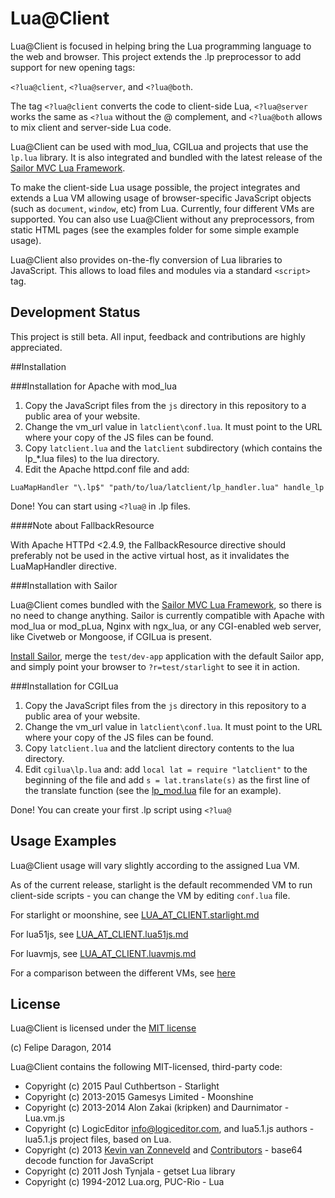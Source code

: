 # Lua@Client #

Lua@Client is focused in helping bring the Lua programming language to the web and browser. This project extends the .lp preprocessor to add support for new opening tags:

`<?lua@client`, `<?lua@server`, and `<?lua@both`.

The tag `<?lua@client` converts the code to client-side Lua, `<?lua@server` works the same as `<?lua` without the @ complement, and `<?lua@both` allows to mix client and server-side Lua code.

Lua@Client can be used with mod_lua, CGILua and projects that use the `lp.lua` library. It is also integrated and bundled with the latest release of the [Sailor MVC Lua Framework](https://github.com/Etiene/sailor).

To make the client-side Lua usage possible, the project integrates and extends a Lua VM allowing usage of browser-specific JavaScript objects (such as `document`, `window`, etc) from Lua. Currently, four different VMs are supported. You can also use Lua@Client without any preprocessors, from static HTML pages (see the examples folder for some simple example usage).

Lua@Client also provides on-the-fly conversion of Lua libraries to JavaScript. This allows to load files and modules via a standard `<script>` tag.

## Development Status #

This project is still beta. All input, feedback and contributions are highly appreciated.

##Installation

###Installation for Apache with mod_lua

1. Copy the JavaScript files from the `js` directory in this repository to a public area of your website.
2. Change the vm_url value in `latclient\conf.lua`. It must point to the URL where your copy of the JS files can be found.
3. Copy `latclient.lua` and the `latclient` subdirectory (which contains the lp_*.lua files) to the lua directory.
4. Edit the Apache httpd.conf file and add:

```
LuaMapHandler "\.lp$" "path/to/lua/latclient/lp_handler.lua" handle_lp
```

Done! You can start using `<?lua@` in .lp files.

####Note about FallbackResource

With Apache HTTPd <2.4.9, the FallbackResource directive should preferably not be used in the active virtual host, as it invalidates the LuaMapHandler directive.

###Installation with Sailor

Lua@Client comes bundled with the [Sailor MVC Lua Framework](https://github.com/Etiene/sailor), so there is no need to change anything. Sailor is currently compatible with Apache with mod_lua or mod_pLua, Nginx with ngx_lua, or any CGI-enabled web server, like Civetweb or Mongoose, if CGILua is present.

[Install Sailor](https://github.com/Etiene/sailor#installation), merge the `test/dev-app` application with the default Sailor app, and simply point your browser to `?r=test/starlight` to see it in action.

###Installation for CGILua

1. Copy the JavaScript files from the `js` directory in this repository to a public area of your website.
2. Change the vm_url value in `latclient\conf.lua`. It must point to the URL where your copy of the JS files can be found.
3. Copy `latclient.lua` and the latclient directory contents to the lua directory.
4. Edit `cgilua\lp.lua` and: add `local lat = require "latclient"` to the beginning of the file and add `s = lat.translate(s)` as the first line of the translate function (see the [lp_mod.lua](https://github.com/felipedaragon/lua_at_client/blob/master/lua/latclient/lp_mod.lua) file for an example).

Done! You can create your first .lp script using `<?lua@`

## Usage Examples #

Lua@Client usage will vary slightly according to the assigned Lua VM.

As of the current release, starlight is the default recommended VM to run client-side scripts - you can change the VM by editing `conf.lua` file.

For starlight or moonshine, see [LUA_AT_CLIENT.starlight.md](https://github.com/felipedaragon/lua_at_client/blob/master/docs/LUA_AT_CLIENT.starlight.md)

For lua51js, see [LUA_AT_CLIENT.lua51js.md](https://github.com/felipedaragon/lua_at_client/blob/master/docs/LUA_AT_CLIENT.lua51js.md)

For luavmjs, see [LUA_AT_CLIENT.luavmjs.md](https://github.com/felipedaragon/lua_at_client/blob/master/docs/LUA_AT_CLIENT.luavmjs.md)

For a comparison between the different VMs, see [here](https://github.com/Etiene/sailor/blob/master/docs/manual_lua_at_client.md)

## License #

Lua@Client is licensed under the [MIT license](http://opensource.org/licenses/MIT)

(c) Felipe Daragon, 2014

Lua@Client contains the following MIT-licensed, third-party code:

* Copyright (c) 2015 Paul Cuthbertson - Starlight
* Copyright (c) 2013-2015 Gamesys Limited - Moonshine
* Copyright (c) 2013-2014 Alon Zakai (kripken) and Daurnimator - Lua.vm.js
* Copyright (c) LogicEditor <info@logiceditor.com>, and lua5.1.js authors - lua5.1.js project files, based on Lua.
* Copyright (c) 2013 [Kevin van Zonneveld](http://kvz.io) and [Contributors](http://phpjs.org/authors) - base64 decode function for JavaScript
* Copyright (c) 2011 Josh Tynjala - getset Lua library
* Copyright (c) 1994-2012 Lua.org, PUC-Rio - Lua